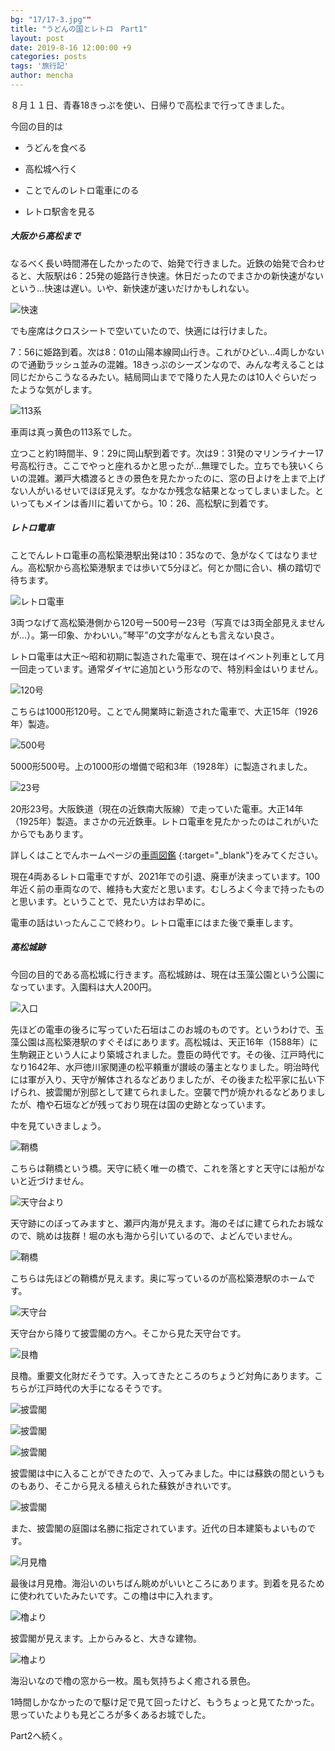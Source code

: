 ```yaml
---
bg: "17/17-3.jpg""
title: "うどんの国とレトロ　Part1" 
layout: post
date: 2019-8-16 12:00:00 +9
categories: posts
tags: '旅行記'
author: mencha
---
```


８月１１日、青春18きっぷを使い、日帰りで高松まで行ってきました。

今回の目的は

- うどんを食べる

- 高松城へ行く

- ことでんのレトロ電車にのる

- レトロ駅舎を見る

  <!--more-->

##### 大阪から高松まで

なるべく長い時間滞在したかったので、始発で行きました。近鉄の始発で合わせると、大阪駅は6：25発の姫路行き快速。休日だったのでまさかの新快速がないという...快速は遅い。いや、新快速が速いだけかもしれない。

![快速](https://drive.google.com/uc?export=view&id=1u4y_VV096r2l17AkIqxkmc03ZRNdxtO4)

でも座席はクロスシートで空いていたので、快適には行けました。

7：56に姫路到着。次は8：01の山陽本線岡山行き。これがひどい…4両しかないので通勤ラッシュ並みの混雑。18きっぷのシーズンなので、みんな考えることは同じだからこうなるみたい。結局岡山までで降りた人見たのは10人ぐらいだったような気がします。

![113系](https://drive.google.com/uc?export=view&id=101fh81O1cqzEuxbXlMUIejOokIxpIOqp)

車両は真っ黄色の113系でした。

立つこと約1時間半、9：29に岡山駅到着です。次は9：31発のマリンライナー17号高松行き。ここでやっと座れるかと思ったが...無理でした。立ちでも狭いくらいの混雑。瀬戸大橋渡るときの景色を見たかったのに、窓の日よけを上まで上げない人がいるせいでほぼ見えず。なかなか残念な結果となってしまいました。といってもメインは香川に着いてから。10：26、高松駅に到着です。



##### レトロ電車

ことでんレトロ電車の高松築港駅出発は10：35なので、急がなくてはなりません。高松駅から高松築港駅までは歩いて5分ほど。何とか間に合い、横の踏切で待ちます。

![レトロ電車](https://drive.google.com/uc?export=view&id=1nVGiKCIvuVgRKmQU6MncDN0y7JTGNFvS)

3両つなげて高松築港側から120号ー500号ー23号（写真では3両全部見えませんが...）。第一印象、かわいい。”琴平”の文字がなんとも言えない良さ。

レトロ電車は大正～昭和初期に製造された電車で、現在はイベント列車として月一回走っています。通常ダイヤに追加という形なので、特別料金はいりません。



![120号](https://drive.google.com/uc?export=view&id=1ckzfw3SKOLTAQxquCXL2VR7Rl_lqgk0m)

こちらは1000形120号。ことでん開業時に新造された電車で、大正15年（1926年）製造。

![500号](https://drive.google.com/uc?export=view&id=1NytAKk0M5ddx88FEsmN5GWRo4IOFdS2L)

5000形500号。上の1000形の増備で昭和3年（1928年）に製造されました。

![23号](https://drive.google.com/uc?export=view&id=1GTLhOAdPTxB3WqEqkMCSWwSfm_JMdli1)

20形23号。大阪鉄道（現在の近鉄南大阪線）で走っていた電車。大正14年（1925年）製造。まさかの元近鉄車。レトロ電車を見たかったのはこれがいたからでもあります。

詳しくはことでんホームページの[車両図鑑](http://www.kotoden.co.jp/publichtm/kotoden/gallery/date/date.html) {:target="_blank"}をみてください。

現在4両あるレトロ電車ですが、2021年での引退、廃車が決まっています。100年近く前の車両なので、維持も大変だと思います。むしろよく今まで持ったものと思います。ということで、見たい方はお早めに。



電車の話はいったんここで終わり。レトロ電車にはまた後で乗車します。



##### 高松城跡

今回の目的である高松城に行きます。高松城跡は、現在は玉藻公園という公園になっています。入園料は大人200円。

![入口](https://drive.google.com/uc?export=view&id=1AIwkQbJCsl0xTWAJZLvHeybPxjwsyUR8)

先ほどの電車の後ろに写っていた石垣はこのお城のものです。というわけで、玉藻公園は高松築港駅のすぐそばにあります。高松城は、天正16年（1588年）に生駒親正という人により築城されました。豊臣の時代です。その後、江戸時代になり1642年、水戸徳川家関連の松平頼重が讃岐の藩主となりました。明治時代には軍が入り、天守が解体されるなどありましたが、その後また松平家に払い下げられ、披雲閣が別邸として建てられました。空襲で門が焼かれるなどありましたが、櫓や石垣などが残っており現在は国の史跡となっています。

中を見ていきましょう。

![鞘橋](https://drive.google.com/uc?export=view&id=1nFUTT6ohXs3W9y1LujirkUPRGUQP257_)

こちらは鞘橋という橋。天守に続く唯一の橋で、これを落とすと天守には船がないと近づけません。

![天守台より](https://drive.google.com/uc?export=view&id=1EVPdSd2JkKsdMNHshQ3uN7ZF6SbOz7ED)

天守跡にのぼってみますと、瀬戸内海が見えます。海のそばに建てられたお城なので、眺めは抜群！堀の水も海から引いているので、よどんでいません。

![鞘橋](https://drive.google.com/uc?export=view&id=19TwUO53zEWZ3DMXy9l638NgRpaPp03qa)

こちらは先ほどの鞘橋が見えます。奥に写っているのが高松築港駅のホームです。

![天守台](https://drive.google.com/uc?export=view&id=1HIRcHsvDnpHx_gT4PJRwYvO0FAaxKsPC)

天守台から降りて披雲閣の方へ。そこから見た天守台です。

![艮櫓](https://drive.google.com/uc?export=view&id=1Q3nqhWVppfia5pOnyu8bwvincxeRgsQG)

艮櫓。重要文化財だそうです。入ってきたところのちょうど対角にあります。こちらが江戸時代の大手になるそうです。

![披雲閣](https://drive.google.com/uc?export=view&id=1cUBvJZSV4BrIQ-eCeMLTScfvKYM-R13J)

![披雲閣](https://drive.google.com/uc?export=view&id=1weXxoNrc5oet4RzuKMRZGcZHCwIGjFTf)

![披雲閣](https://drive.google.com/uc?export=view&id=1hYyLN_CDZicexq4EOYfmKkS4XplLEZnh)

披雲閣は中に入ることができたので、入ってみました。中には蘇鉄の間というものもあり、そこから見える植えられた蘇鉄がきれいです。

![披雲閣](https://drive.google.com/uc?export=view&id=1FM7wVFJ_Dn456UxQOjcpHQUGdt1PDGBc)

また、披雲閣の庭園は名勝に指定されています。近代の日本建築もよいものです。

![月見櫓](https://drive.google.com/uc?export=view&id=10k50R8ytiCPS5KhQImMk7tTtMo7yDxij)

最後は月見櫓。海沿いのいちばん眺めがいいところにあります。到着を見るために使われていたみたいです。この櫓は中に入れます。

![櫓より](https://drive.google.com/uc?export=view&id=11gbohKj5qGEf9qN_9tUgVH7RclPy76m_)

披雲閣が見えます。上からみると、大きな建物。

![櫓より](https://drive.google.com/uc?export=view&id=1RadhW6x1rkZH4rMaCnlQP46L5dA_uZIr)

海沿いなので櫓の窓から一枚。風も気持ちよく癒される景色。

1時間しかなかったので駆け足で見て回ったけど、もうちょっと見てたかった。思っていたよりも見どころが多くあるお城でした。

Part2へ続く。